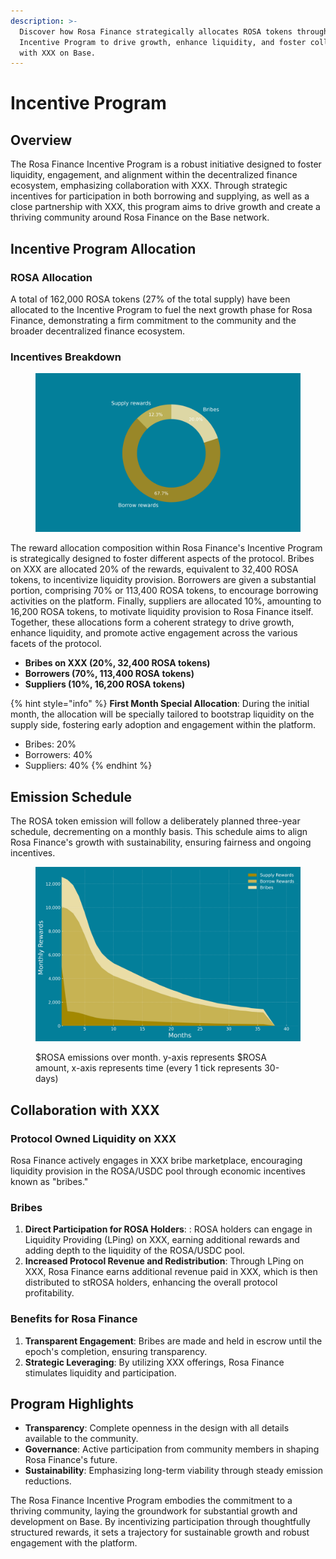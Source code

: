 ```yaml
---
description: >-
  Discover how Rosa Finance strategically allocates ROSA tokens through its
  Incentive Program to drive growth, enhance liquidity, and foster collaboration
  with XXX on Base.
---
```


# Incentive Program

## **Overview**

The Rosa Finance Incentive Program is a robust initiative designed to foster liquidity, engagement, and alignment within the decentralized finance ecosystem, emphasizing collaboration with XXX. Through strategic incentives for participation in both borrowing and supplying, as well as a close partnership with XXX, this program aims to drive growth and create a thriving community around Rosa Finance on the Base network.

## **Incentive Program Allocation**

### **ROSA Allocation**

A total of 162,000 ROSA tokens (27% of the total supply) have been allocated to the Incentive Program to fuel the next growth phase for Rosa Finance, demonstrating a firm commitment to the community and the broader decentralized finance ecosystem.

### Incentives Breakdown

<figure><img src="../.gitbook/assets/rosa_rewards_distribution_colored.png" alt=""><figcaption></figcaption></figure>

The reward allocation composition within Rosa Finance's Incentive Program is strategically designed to foster different aspects of the protocol. Bribes on XXX are allocated 20% of the rewards, equivalent to 32,400 ROSA tokens, to incentivize liquidity provision. Borrowers are given a substantial portion, comprising 70% or 113,400 ROSA tokens, to encourage borrowing activities on the platform. Finally, suppliers are allocated 10%, amounting to 16,200 ROSA tokens, to motivate liquidity provision to Rosa Finance itself. Together, these allocations form a coherent strategy to drive growth, enhance liquidity, and promote active engagement across the various facets of the protocol.

* **Bribes on XXX (20%, 32,400 ROSA tokens)**
* **Borrowers (70%, 113,400 ROSA tokens)**
* **Suppliers (10%, 16,200 ROSA tokens)**

{% hint style="info" %}
**First Month Special Allocation**: During the initial month, the allocation will be specially tailored to bootstrap liquidity on the supply side, fostering early adoption and engagement within the platform.

* Bribes: 20%
* Borrowers: 40%
* Suppliers: 40%
{% endhint %}

## **Emission Schedule**

The ROSA token emission will follow a deliberately planned three-year schedule, decrementing on a monthly basis. This schedule aims to align Rosa Finance's growth with sustainability, ensuring fairness and ongoing incentives.

<figure><img src="../.gitbook/assets/rosa_emissions_monthly_colored.png" alt=""><figcaption><p>$ROSA emissions over month. y-axis represents $ROSA amount, x-axis represents time (every 1 tick represents 30-days)</p></figcaption></figure>

## **Collaboration with XXX**

### **Protocol Owned Liquidity on XXX**

Rosa Finance actively engages in XXX bribe marketplace, encouraging liquidity provision in the ROSA/USDC pool through economic incentives known as "bribes."

### **Bribes**

1. **Direct Participation for ROSA Holders**: : ROSA holders can engage in Liquidity Providing (LPing) on XXX, earning additional rewards and adding depth to the liquidity of the ROSA/USDC pool.
2. **Increased Protocol Revenue and Redistribution**: Through LPing on XXX, Rosa Finance earns additional revenue paid in XXX, which is then distributed to stROSA holders, enhancing the overall protocol profitability.

### **Benefits for Rosa Finance**

1. **Transparent Engagement**: Bribes are made and held in escrow until the epoch's completion, ensuring transparency.
2. **Strategic Leveraging**: By utilizing XXX offerings, Rosa Finance stimulates liquidity and participation.

## **Program Highlights**

* **Transparency**: Complete openness in the design with all details available to the community.
* **Governance**: Active participation from community members in shaping Rosa Finance's future.
* **Sustainability**: Emphasizing long-term viability through steady emission reductions.

The Rosa Finance Incentive Program embodies the commitment to a thriving community, laying the groundwork for substantial growth and development on Base. By incentivizing participation through thoughtfully structured rewards, it sets a trajectory for sustainable growth and robust engagement with the platform.
